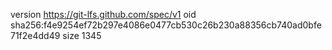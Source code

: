 version https://git-lfs.github.com/spec/v1
oid sha256:f4e9254ef72b297e4086e0477cb530c26b230a88356cb740ad0bfe71f2e4dd49
size 1345
